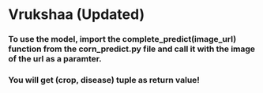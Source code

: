 # Vrukshaa (Updated)

### To use the model, import the complete_predict(image_url) function from the corn_predict.py file and call it with the image of the url as a paramter. 
### You will get (crop, disease) tuple as return value!